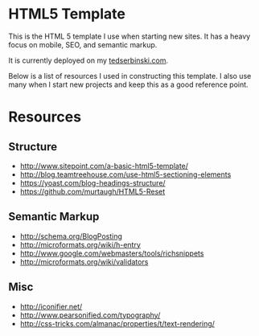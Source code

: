 # HTML5 Template

This is the HTML 5 template I use when starting new sites. It has a heavy focus on mobile, SEO, and semantic markup.

It is currently deployed on my [tedserbinski.com](http://tedserbinski.com).

Below is a list of resources I used in constructing this template. I also use many when I start new projects and keep this as a good reference point.

# Resources

## Structure
* http://www.sitepoint.com/a-basic-html5-template/
* http://blog.teamtreehouse.com/use-html5-sectioning-elements
* https://yoast.com/blog-headings-structure/
* https://github.com/murtaugh/HTML5-Reset

## Semantic Markup
* http://schema.org/BlogPosting
* http://microformats.org/wiki/h-entry
* http://www.google.com/webmasters/tools/richsnippets
* http://microformats.org/wiki/validators

## Misc
* http://iconifier.net/
* http://www.pearsonified.com/typography/
* http://css-tricks.com/almanac/properties/t/text-rendering/

